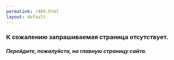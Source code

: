 ```yaml
---
permalink: /404.html
layout: default
---
```

### К сожалению запрашиваемая страница отсутствует.

##### Перейдите, пожалуйста, на главную страницу сайта.
